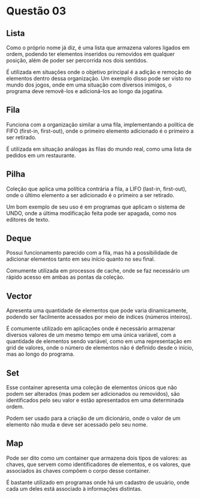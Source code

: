 # Questão 03

## **Lista**

Como o próprio nome já diz, é uma lista que armazena valores ligados em ordem, podendo ter elementos inseridos ou removidos em qualquer posição, além de poder ser percorrida nos dois sentidos.

É utilizada em situações onde o objetivo principal é a adição e remoção de elementos dentro dessa organização. Um exemplo disso pode ser visto no mundo dos jogos, onde em uma situação com diversos inimigos, o programa deve removê-los e adicioná-los ao longo da jogatina.

## **Fila**

Funciona com a organização similar a uma fila, implementando a política de FIFO (first-in, first-out), onde o primeiro elemento adicionado é o primeiro a ser retirado.

É utilizada em situação análogas às filas do mundo real, como uma lista de pedidos em um restaurante.

## **Pilha**

Coleção que aplica uma política contrária a fila, a LIFO (last-in, first-out), onde o último elemento a ser adicionado é o primeiro a ser retirado.

Um bom exemplo de seu uso é em programas que aplicam o sistema de UNDO, onde a última modificação feita pode ser apagada, como nos editores de texto.

## **Deque**

Possui funcionamento parecido com a fila, mas há a possibilidade de adicionar elementos tanto em seu início quanto no seu final.

Comumente utilizada em processos de cache, onde se faz necessário um rápido acesso em ambas as pontas da coleção.

## **Vector** 

Apresenta uma quantidade de elementos que pode varia dinamicamente, podendo ser facilmente acessados por meio de índices (números inteiros).

É comumente utilizado em aplicações onde é necessário armazenar diversos valores de um mesmo tempo em uma única variável, com a quantidade de elementos sendo variável, como em uma representação em grid de valores, onde o número de elementos não é definido desde o início, mas ao longo do programa.

## **Set**

Esse container apresenta uma coleção de elementos únicos que não podem ser alterados (mas podem ser adicionados ou removidos), são identificados pelo seu valor e estão apresentados em uma determinada ordem.

Podem ser usado para a criação de um dicionário, onde o valor de um elemento não muda e deve ser acessado pelo seu nome.

## **Map**

Pode ser dito como um container que armazena dois tipos de valores: as chaves, que servem como identificadores de elementos, e os valores, que associados às chaves compõem o corpo desse container.

É bastante utilizado em programas onde há um cadastro de usuário, onde cada um deles está associado à informações distintas.